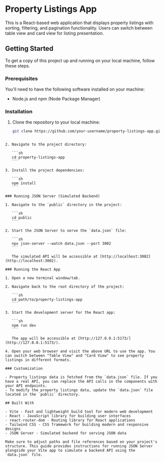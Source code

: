 # Property Listings App

This is a React-based web application that displays property listings with sorting, filtering, and pagination functionality. Users can switch between table view and card view for listing presentation.

## Getting Started

To get a copy of this project up and running on your local machine, follow these steps.

### Prerequisites

You'll need to have the following software installed on your machine:

- Node.js and npm (Node Package Manager)

### Installation

1. Clone the repository to your local machine:

   ```sh
   git clone https://github.com/your-username/property-listings-app.git
   ```

````

2. Navigate to the project directory:

   ```sh
   cd property-listings-app
   ```

3. Install the project dependencies:

   ```sh
   npm install
   ```

### Running JSON Server (Simulated Backend)

1. Navigate to the `public` directory in the project:

   ```sh
   cd public
   ```

2. Start the JSON Server to serve the `data.json` file:

   ```sh
   npx json-server --watch data.json --port 3002
   ```

   The simulated API will be accessible at [http://localhost:3002](http://localhost:3002).

### Running the React App

1. Open a new terminal window/tab.

2. Navigate back to the root directory of the project:

   ```sh
   cd path/to/property-listings-app
   ```

3. Start the development server for the React app:

   ```sh
   npm run dev
   ```

   The app will be accessible at [http://127.0.0.1:5173/](http://127.0.0.1:5173/).

4. Open your web browser and visit the above URL to use the app. You can switch between "Table View" and "Card View" to see property listings in different formats.

### Customization

- Property listings data is fetched from the `data.json` file. If you have a real API, you can replace the API calls in the components with your API endpoints.
- To modify the property listings data, update the `data.json` file located in the `public` directory.

## Built With

- Vite - Fast and lightweight build tool for modern web development
- React - JavaScript library for building user interfaces
- react-router-dom - Routing library for React applications
- Tailwind CSS - CSS framework for building modern and responsive designs
- JSON Server - Simulated backend for serving JSON data

Make sure to adjust paths and file references based on your project's structure. This guide provides instructions for running JSON Server alongside your Vite app to simulate a backend API using the `data.json` file.
````
